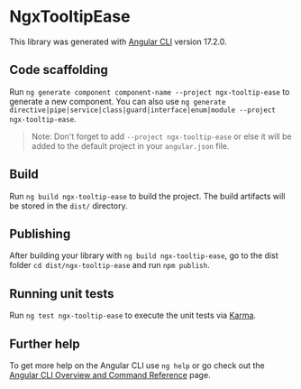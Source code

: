 # NgxTooltipEase

This library was generated with [Angular CLI](https://github.com/angular/angular-cli) version 17.2.0.

## Code scaffolding

Run `ng generate component component-name --project ngx-tooltip-ease` to generate a new component. You can also use `ng generate directive|pipe|service|class|guard|interface|enum|module --project ngx-tooltip-ease`.
> Note: Don't forget to add `--project ngx-tooltip-ease` or else it will be added to the default project in your `angular.json` file. 

## Build

Run `ng build ngx-tooltip-ease` to build the project. The build artifacts will be stored in the `dist/` directory.

## Publishing

After building your library with `ng build ngx-tooltip-ease`, go to the dist folder `cd dist/ngx-tooltip-ease` and run `npm publish`.

## Running unit tests

Run `ng test ngx-tooltip-ease` to execute the unit tests via [Karma](https://karma-runner.github.io).

## Further help

To get more help on the Angular CLI use `ng help` or go check out the [Angular CLI Overview and Command Reference](https://angular.io/cli) page.
